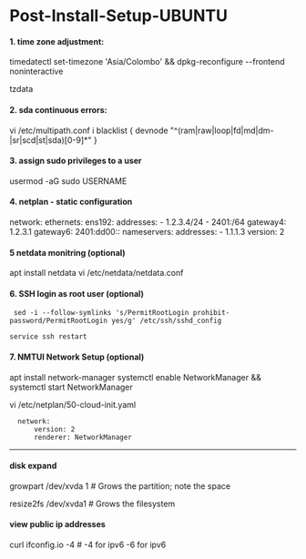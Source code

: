 # Post-Install-Setup-UBUNTU

#### 1. time zone adjustment:

  timedatectl set-timezone 'Asia/Colombo' && dpkg-reconfigure --frontend noninteractive 

  tzdata

#### 2. sda continuous errors:

vi /etc/multipath.conf
i
blacklist {
    devnode "^(ram|raw|loop|fd|md|dm-|sr|scd|st|sda)[0-9]*"
}

#### 3. assign sudo privileges to a user

 usermod -aG sudo USERNAME
 
#### 4. netplan - static configuration

  network:
      ethernets:
          ens192:
              addresses:
             - 1.2.3.4/24
              - 2401:/64
             gateway4: 1.2.3.1
             gateway6: 2401:dd00::
              nameservers:
                addresses:
                - 1.1.1.3
      version: 2
#### 5 netdata monitring (optional)

apt install netdata
vi /etc/netdata/netdata.conf



#### 6.  SSH login as root user (optional)

     sed -i --follow-symlinks 's/PermitRootLogin prohibit-password/PermitRootLogin yes/g' /etc/ssh/sshd_config

    service ssh restart
  
#### 7. NMTUI Network Setup (optional)

  apt install network-manager
  systemctl enable NetworkManager && systemctl start NetworkManager

  vi /etc/netplan/50-cloud-init.yaml
```
  network:
      version: 2
      renderer: NetworkManager
```
***

#### disk expand
  growpart /dev/xvda 1  # Grows the partition; note the space
  
  resize2fs /dev/xvda1  # Grows the filesystem
  

#### view public ip addresses
curl ifconfig.io -4 # -4 for ipv6 -6 for ipv6
